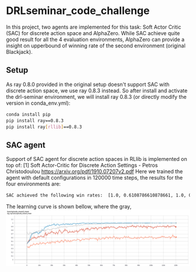 # DRLseminar_code_challenge
In this project, two agents are implemented for this task: Soft Actor Critic (SAC) for discrete action space and AlphaZero.
While SAC achieve quite good result for all the 4 evaluation environments, AlphaZero can provide a insight on upperbound of winning rate of the second environment (original Blackjack).
## Setup
As ray 0.8.0 provided in the original setup doesn't support SAC with discrete action space, we use ray 0.8.3 instead. So after install and activate the drl-seminar environment, we will install ray 0.8.3 (or directly modify the version in conda_env.yml):
```bash
conda install pip
pip install ray==0.8.3
pip install ray[rllib]==0.8.3
```
## SAC agent
Support of SAC agent for discrete action spaces in RLlib is implemented on top of: [1] Soft Actor-Critic for Discrete Action Settings - Petros Christodoulou https://arxiv.org/pdf/1910.07207v2.pdf
Here we trained the agent with default configurations in 120000 time steps, the results for the four environments are:
```bash
SAC achieved the following win rates:  [1.0, 0.6108786610878661, 1.0, 0.9]
```
The learning curve is shown bellow, where the gray, 
![Learning curve](https://github.com/ToolManChang/DRLseminar_code_challenge/blob/master/DRL_Seminar_BlackJack/Screenshot%20from%202020-05-17%2012-31-59.png)

